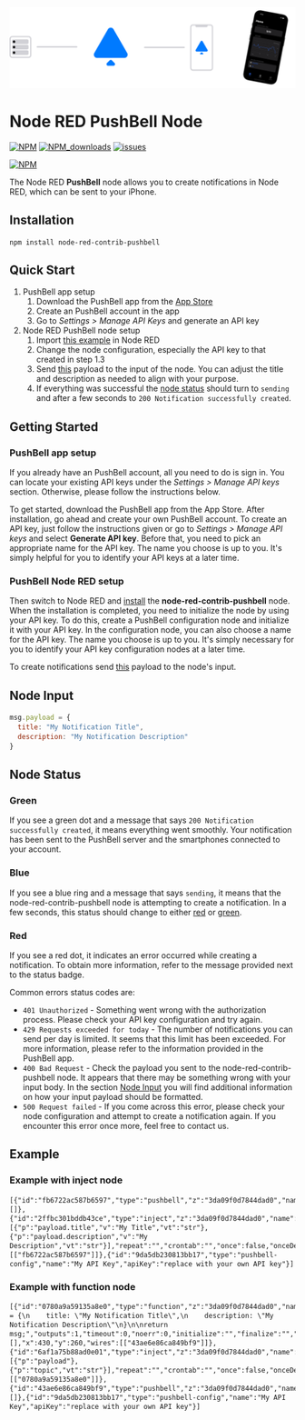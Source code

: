 ![banner](img/Node-RED-Banner.png)

# Node RED PushBell Node

[![NPM](https://img.shields.io/npm/v/node-red-contrib-pushbell)](https://www.npmjs.com/package/node-red-contrib-pushbell)
[![NPM_downloads](https://img.shields.io/npm/dm/node-red-contrib-pushbell)](https://www.npmjs.com/package/node-red-contrib-pushbell)
[![issues](https://img.shields.io/github/issues/mariuslang/node-red-contrib-pushbell)](https://github.com/MariusLang/node-red-contrib-pushbell/issues)

[![NPM](https://nodei.co/npm/node-red-contrib-pushbell.png?compact=true)](https://nodei.co/npm/node-red-contrib-pushbell/)

The Node RED **PushBell** node allows you to create notifications in Node RED, which can be sent to your iPhone.

## Installation

```
npm install node-red-contrib-pushbell
```

## Quick Start

1. PushBell app setup
    1. Download the PushBell app from the [App Store]()
    2. Create an PushBell account in the app
    3. Go to *Settings > Manage API Keys* and generate an API key
2. Node RED PushBell node setup
    1. Import [this example](#example) in Node RED
    2. Change the node configuration, especially the API key to that created in step 1.3
    3. Send [this](#node-input) payload to the input of the node. You can adjust the title and description as needed to
       align with your purpose.
    4. If everything was successful the [node status](#node-status) should turn to `sending` and after a few seconds
       to `200 Notification successfully created`.

## Getting Started

### PushBell app setup

If you already have an PushBell account, all you need to do is sign in. You can locate your existing API keys under the
*Settings > Manage API keys* section. Otherwise, please follow the instructions below.

To get started, download the PushBell app from the App Store. After installation, go ahead and create your own PushBell
account. To create an API key, just follow the instructions given or go to *Settings > Manage API keys* and select
**Generate API key**. Before that, you need to pick an appropriate name for the API key. The name you choose is up
to you. It's simply helpful for you to identify your API keys at a later time.

### PushBell Node RED setup

Then switch to Node RED and [install](#installation) the **node-red-contrib-pushbell** node. When the installation is
completed, you need to initialize the node by using your API key. To do this, create a PushBell configuration node and
initialize it with your API key. In the configuration node, you can also choose a name for the API key. The name you
choose is up to you. It's simply necessary for you to identify your API key configuration nodes at a later time.

To create notifications send [this](#node-input) payload to the node's input.

## Node Input

```javascript
msg.payload = {
  title: "My Notification Title",
  description: "My Notification Description"
}
```

## Node Status

### Green

If you see a green dot and a message that says `200 Notification successfully created`, it means everything went
smoothly. Your notification has been sent to the PushBell server and the smartphones connected to your account.

### Blue

If you see a blue ring and a message that says `sending`, it means that the node-red-contrib-pushbell node is attempting
to create a notification. In a few seconds, this status should change to either [red](#red) or [green](#green).

### Red

If you see a red dot, it indicates an error occurred while creating a notification. To obtain more information,
refer to the message provided next to the status badge.

Common errors status codes are:

- `401 Unauthorized` - Something went wrong with the authorization process. Please check your API key configuration and
  try again.
- `429 Requests exceeded for today` - The number of notifications you can send per day is limited. It seems that this
  limit has been exceeded. For more information, please refer to the information provided in the PushBell app.
- `400 Bad Request` - Check the payload you sent to the node-red-contrib-pushbell node. It appears that there may be
  something wrong with your input body. In the section [Node Input](#node-input) you will find additional information on
  how your input payload should be formatted.
- `500 Request failed` - If you come across this error, please check your node configuration and attempt to create a
  notification again. If you encounter this error once more, feel free to contact us.

## Example

### Example with inject node

```
[{"id":"fb6722ac587b6597","type":"pushbell","z":"3da09f0d7844dad0","name":"PushBell","config":"9da5db230813bb17","x":540,"y":200,"wires":[]},{"id":"2ffbc301bddb43ce","type":"inject","z":"3da09f0d7844dad0","name":"msg.payload","props":[{"p":"payload.title","v":"My Title","vt":"str"},{"p":"payload.description","v":"My Description","vt":"str"}],"repeat":"","crontab":"","once":false,"onceDelay":0.1,"topic":"","x":390,"y":200,"wires":[["fb6722ac587b6597"]]},{"id":"9da5db230813bb17","type":"pushbell-config","name":"My API Key","apiKey":"replace with your own API key"}]
```

### Example with function node

```
[{"id":"0780a9a59135a8e0","type":"function","z":"3da09f0d7844dad0","name":"msg.payload","func":"msg.payload = {\n    title: \"My Notification Title\",\n    description: \"My Notification Description\"\n}\n\nreturn msg;","outputs":1,"timeout":0,"noerr":0,"initialize":"","finalize":"","libs":[],"x":430,"y":260,"wires":[["43ae6e86ca849bf9"]]},{"id":"6af1a75b88ad0e01","type":"inject","z":"3da09f0d7844dad0","name":"inject","props":[{"p":"payload"},{"p":"topic","vt":"str"}],"repeat":"","crontab":"","once":false,"onceDelay":0.1,"topic":"","payload":"","payloadType":"date","x":290,"y":260,"wires":[["0780a9a59135a8e0"]]},{"id":"43ae6e86ca849bf9","type":"pushbell","z":"3da09f0d7844dad0","name":"PushBell","config":"9da5db230813bb17","x":580,"y":260,"wires":[]},{"id":"9da5db230813bb17","type":"pushbell-config","name":"My API Key","apiKey":"replace with your own API key"}]
```
